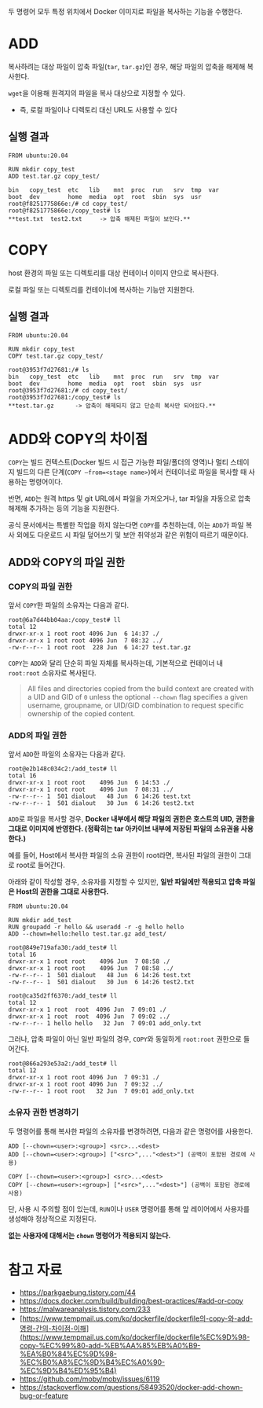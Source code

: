 두 명령어 모두 특정 위치에서 Docker 이미지로 파일을 복사하는 기능을 수행한다.

# ADD

복사하려는 대상 파일이 압축 파일(`tar`, `tar.gz`)인 경우, 해당 파일의 압축을 해제해 복사한다.

`wget`을 이용해 원격지의 파일을 복사 대상으로 지정할 수 있다.

* 즉, 로컬 파일이나 디렉토리 대신 URL도 사용할 수 있다

## 실행 결과

```docker
FROM ubuntu:20.04

RUN mkdir copy_test
ADD test.tar.gz copy_test/
```

```docker
bin   copy_test  etc   lib    mnt  proc  run   srv  tmp  var
boot  dev        home  media  opt  root  sbin  sys  usr
root@f8251775866e:/# cd copy_test/
root@f8251775866e:/copy_test# ls
**test.txt  test2.txt     -> 압축 해제된 파일이 보인다.**
```

# COPY

host 환경의 파일 또는 디렉토리를 대상 컨테이너 이미지 안으로 복사한다.

로컬 파일 또는 디렉토리를 컨테이너에 복사하는 기능만 지원한다.

## 실행 결과

```docker
FROM ubuntu:20.04

RUN mkdir copy_test
COPY test.tar.gz copy_test/
```

```docker
root@3953f7d27681:/# ls 
bin   copy_test  etc   lib    mnt  proc  run   srv  tmp  var
boot  dev        home  media  opt  root  sbin  sys  usr
root@3953f7d27681:/# cd copy_test/
root@3953f7d27681:/copy_test# ls
**test.tar.gz      -> 압축이 해제되지 않고 단순히 복사만 되어있다.**
```

# ADD와 COPY의 차이점

`COPY`는 빌드 컨텍스트(Docker 빌드 시 접근 가능한 파일/폴더의 영역)나 멀티 스테이지 빌드의 다른 단계(`COPY —from=<stage name>`)에서 컨테이너로 파일을 복사할 때 사용하는 명령어이다.

반면, `ADD`는 원격 https 및 git URL에서 파일을 가져오거나, tar 파일을 자동으로 압축 해제해 추가하는 등의 기능을 지원한다.

공식 문서에서는 특별한 작업을 하지 않는다면 `COPY`를 추천하는데, 이는 `ADD`가 파일 복사 외에도 다운로드 시 파일 덮어쓰기 및 보안 취약성과 같은 위험이 따르기 때문이다.

## ADD와 COPY의 파일 권한

### COPY의 파일 권한

앞서 `COPY`한 파일의 소유자는 다음과 같다.

```docker
root@6a7d44bb04aa:/copy_test# ll
total 12
drwxr-xr-x 1 root root 4096 Jun  6 14:37 ./
drwxr-xr-x 1 root root 4096 Jun  7 08:32 ../
-rw-r--r-- 1 root root  228 Jun  6 14:27 test.tar.gz
```

`COPY`는 `ADD`와 달리 단순히 파일 자체를 복사하는데, 기본적으로 컨테이너 내 `root:root` 소유자로 복사된다.

> All files and directories copied from the build context are created with a UID and GID of `0` unless the optional `--chown` flag specifies a given username, groupname, or UID/GID combination to request specific ownership of the copied content.
> 

### ADD의 파일 권한

앞서 `ADD`한 파일의 소유자는 다음과 같다.

```docker
root@e2b148c034c2:/add_test# ll
total 16
drwxr-xr-x 1 root root    4096 Jun  6 14:53 ./
drwxr-xr-x 1 root root    4096 Jun  7 08:31 ../
-rw-r--r-- 1  501 dialout   48 Jun  6 14:26 test.txt
-rw-r--r-- 1  501 dialout   30 Jun  6 14:26 test2.txt
```

`ADD`로 파일을 복사할 경우, **Docker 내부에서 해당 파일의 권한은 호스트의 UID, 권한을 그대로 이미지에 반영한다. (정확히는 tar 아카이브 내부에 저장된 파일의 소유권을 사용한다.)**

예를 들어, Host에서 복사한 파일의 소유 권한이 root라면, 복사된 파일의 권한이 그대로 root로 들어간다.

아래와 같이 작성할 경우, 소유자를 지정할 수 있지만, **일반 파일에만 적용되고 압축 파일은 Host의 권한을 그대로 사용한다.**

```docker
FROM ubuntu:20.04

RUN mkdir add_test
RUN groupadd -r hello && useradd -r -g hello hello
ADD --chown=hello:hello test.tar.gz add_test/
```

```docker
root@849e719afa30:/add_test# ll
total 16
drwxr-xr-x 1 root root    4096 Jun  7 08:58 ./
drwxr-xr-x 1 root root    4096 Jun  7 08:58 ../
-rw-r--r-- 1  501 dialout   48 Jun  6 14:26 test.txt
-rw-r--r-- 1  501 dialout   30 Jun  6 14:26 test2.txt
```

```docker
root@ca35d2ff6370:/add_test# ll
total 12
drwxr-xr-x 1 root  root  4096 Jun  7 09:01 ./
drwxr-xr-x 1 root  root  4096 Jun  7 09:02 ../
-rw-r--r-- 1 hello hello   32 Jun  7 09:01 add_only.txt
```

그러나, 압축 파일이 아닌 일반 파일의 경우, `COPY`와 동일하게 `root:root` 권한으로 들어간다.

```docker
root@866a293e53a2:/add_test# ll
total 12
drwxr-xr-x 1 root root 4096 Jun  7 09:31 ./
drwxr-xr-x 1 root root 4096 Jun  7 09:32 ../
-rw-r--r-- 1 root root   32 Jun  7 09:01 add_only.txt
```

### 소유자 권한 변경하기

두 명령어를 통해 복사한 파일의 소유자를 변경하려면, 다음과 같은 명령어를 사용한다.

```docker
ADD [--chown=<user>:<group>] <src>...<dest>
ADD [--chown=<user>:<group>] ["<src>",..."<dest>"] (공백이 포함된 경로에 사용)

COPY [--chown=<user>:<group>] <src>...<dest>
COPY [--chown=<user>:<group>] ["<src>",..."<dest>"] (공백이 포함된 경로에 사용)
```

단, 사용 시 주의할 점이 있는데, `RUN`이나 `USER` 명령어를 통해 앞 레이어에서 사용자를 생성해야 정상적으로 지정된다.

**없는 사용자에 대해서는 `chown` 명령어가 적용되지 않는다.**

# 참고 자료

- https://parkgaebung.tistory.com/44
- https://docs.docker.com/build/building/best-practices/#add-or-copy
- https://malwareanalysis.tistory.com/233
- [https://www.tempmail.us.com/ko/dockerfile/dockerfile의-copy-와-add-명령-간의-차이점-이해](https://www.tempmail.us.com/ko/dockerfile/dockerfile%EC%9D%98-copy-%EC%99%80-add-%EB%AA%85%EB%A0%B9-%EA%B0%84%EC%9D%98-%EC%B0%A8%EC%9D%B4%EC%A0%90-%EC%9D%B4%ED%95%B4)
- https://github.com/moby/moby/issues/6119
- https://stackoverflow.com/questions/58493520/docker-add-chown-bug-or-feature